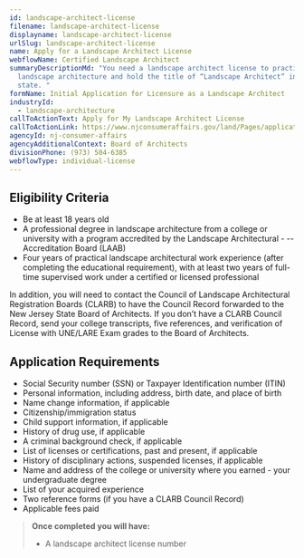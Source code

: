 ```yaml
---
id: landscape-architect-license
filename: landscape-architect-license
displayname: landscape-architect-license
urlSlug: landscape-architect-license
name: Apply for a Landscape Architect License
webflowName: Certified Landscape Architect
summaryDescriptionMd: "You need a landscape architect license to practice
  landscape architecture and hold the title of “Landscape Architect” in the
  state. "
formName: Initial Application for Licensure as a Landscape Architect
industryId:
  - landscape-architecture
callToActionText: Apply for My Landscape Architect License
callToActionLink: https://www.njconsumeraffairs.gov/land/Pages/applications.aspx
agencyId: nj-consumer-affairs
agencyAdditionalContext: Board of Architects
divisionPhone: (973) 504-6385
webflowType: individual-license
---
```

## Eligibility Criteria
- Be at least 18 years old
- A professional degree in landscape architecture from a college or university with a program accredited by the Landscape Architectural - --Accreditation Board (LAAB)
- Four years of practical landscape architectural work experience (after completing the educational requirement), with at least two years of full-time supervised work under a certified or licensed professional

In addition, you will need to contact the Council of Landscape Architectural Registration Boards (CLARB) to have the Council Record forwarded to the New Jersey State Board of Architects. If you don’t have a CLARB Council Record, send your college transcripts, five references, and verification of License with UNE/LARE Exam grades to the Board of Architects.

## Application Requirements

- Social Security number (SSN) or Taxpayer Identification number (ITIN)
- Personal information, including address, birth date, and place of birth
- Name change information, if applicable
- Citizenship/immigration status
- Child support information, if applicable
- History of drug use, if applicable
- A criminal background check, if applicable
- List of licenses or certifications, past and present, if applicable
- History of disciplinary actions, suspended licenses, if applicable
- Name and address of the college or university where you earned - your undergraduate degree
- List of your acquired experience
- Two reference forms (if you have a CLARB Council Record)
- Applicable fees paid

> **Once completed you will have:**
> - A landscape architect license number

